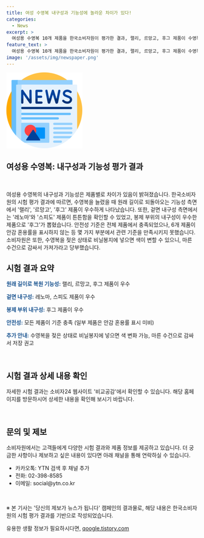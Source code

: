 ```yaml
---
title: 여성 수영복 내구성과 기능성에 놀라운 차이가 있다!
categories:
  - News
excerpt: >
  여성용 수영복 10개 제품을 한국소비자원이 평가한 결과, 랠리, 르망고, 후그 제품이 수영복 길이 유지 기능에서 우수했고, 레노마, 스피도는 내구성이 좋았다. 다만, 6개 제품이 안감 혼용률을 표시하지 않아 개선이 필요하다는 지적도 받았으며, 수영복을 젖은 상태로 비닐봉지에 넣으면 색이 변할 수 있다는 주의가 필요하다고 당부했다. 자세한 결과는 소비자24 홈페이지(www.consumer.go.kr)에서 확인할 수 있다.
feature_text: >
  여성용 수영복 10개 제품을 한국소비자원이 평가한 결과, 랠리, 르망고, 후그 제품이 수영복 길이 유지 기능에서 우수했고, 레노마, 스피도는 내구성이 좋았다. 다만, 6개 제품이 안감 혼용률을 표시하지 않아 개선이 필요하다는 지적도 받았으며, 수영복을 젖은 상태로 비닐봉지에 넣으면 색이 변할 수 있다는 주의가 필요하다고 당부했다. 자세한 결과는 소비자24 홈페이지(www.consumer.go.kr)에서 확인할 수 있다.
image: '/assets/img/newspaper.png'
---
```


<p><img src="/assets/img/newspaper.png" alt="kimp 속보" /></p>

<h2>여성용 수영복: 내구성과 기능성 평가 결과</h2>

<p data-ke-size="size16">&nbsp;</p>

<p>여성용 수영복의 내구성과 기능성은 제품별로 차이가 있음이 밝혀졌습니다. 한국소비자원의 시험 평가 결과에 따르면, 수영복을 늘렸을 때 원래 길이로 되돌아오는 기능성 측면에서 '랠리', '르망고', '후그' 제품이 우수하게 나타났습니다. 또한, 겉면 내구성 측면에서는 '레노마'와 '스피도' 제품이 튼튼함을 확인할 수 있었고, 봉제 부위의 내구성이 우수한 제품으로 '후그'가 뽑혔습니다. 안전성 기준은 전체 제품에서 충족되었으나, 6개 제품이 안감 혼용률을 표시하지 않는 등 몇 가지 부분에서 관련 기준을 만족시키지 못했습니다. 소비자원은 또한, 수영복을 젖은 상태로 비닐봉지에 넣으면 색이 변할 수 있으니, 마른 수건으로 감싸서 가져가라고 당부했습니다.</p></p>

<h2 data-ke-size="size26">시험 결과 요약</h2>

<p data-ke-size="size16"><b><span style="color: #1a5490;">원래 길이로 복원 기능성:</span></b> 랠리, 르망고, 후그 제품이 우수</p>

<p data-ke-size="size16"><b><span style="color: #1a5490;">겉면 내구성:</span></b> 레노마, 스피도 제품이 우수</p>

<p data-ke-size="size16"><b><span style="color: #1a5490;">봉제 부위 내구성:</span></b> 후그 제품이 우수</p>

<p data-ke-size="size16"><b><span style="color: #1a5490;">안전성:</span></b> 모든 제품이 기준 충족 (일부 제품은 안감 혼용률 표시 미비)</p>

<p data-ke-size="size16"><b><span style="color: #1a5490;">추가 안내:</span></b> 수영복을 젖은 상태로 비닐봉지에 넣으면 색 변화 가능, 마른 수건으로 감싸서 저장 권고</p>

<p data-ke-size="size16">&nbsp;</p>

<h2 data-ke-size="size26">시험 결과 상세 내용 확인</h2>

<p data-ke-size="size16">자세한 시험 결과는 소비자24 웹사이트 '비교공감'에서 확인할 수 있습니다. 해당 홈페이지를 방문하시어 상세한 내용을 확인해 보시기 바랍니다.</p>

<p data-ke-size="size16">&nbsp;</p>

<h2 data-ke-size="size26">문의 및 제보</h2>

<p data-ke-size="size16">소비자원에서는 고객들에게 다양한 시험 결과와 제품 정보를 제공하고 있습니다. 더 궁금한 사항이나 제보하고 싶은 내용이 있다면 아래 채널을 통해 연락하실 수 있습니다.</p>

<ul>
<li>카카오톡: YTN 검색 후 채널 추가</li>
<li>전화: 02-398-8585</li>
<li>이메일: social@ytn.co.kr</li>
</ul>

<p data-ke-size="size16">&nbsp;</p>

<p data-ke-size="size16">※ 본 기사는 '당신의 제보가 뉴스가 됩니다' 캠페인의 결과물로, 해당 내용은 한국소비자원의 시험 평가 결과를 기반으로 작성되었습니다.</p>
유용한 생활 정보가 필요하시다면, <a href="https://qoogle.tistory.com" rel="dofollow">qoogle.tistory.com</a>


